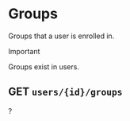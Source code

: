 # Groups

Groups that a user is enrolled in.

> [!IMPORTANT]
> Groups exist in users.

## GET `users/{id}/groups`

?
